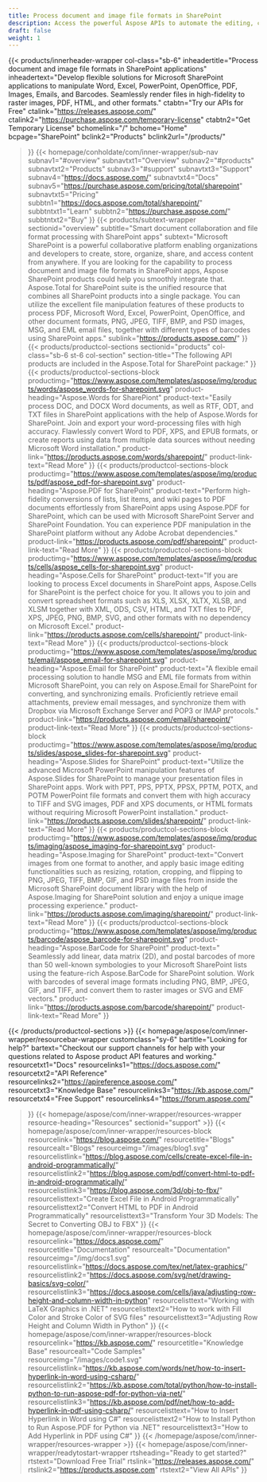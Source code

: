 ```yaml
---
title: Process document and image file formats in SharePoint
description: Access the powerful Aspose APIs to automate the editing, converting, and processing of document and image file formats in SharePoint applications.
draft: false
weight: 1
---
```

{{< products/innerheader-wrapper col-class="sb-6"
  inheadertitle="Process document and image file formats in SharePoint applications"
  inheadertext="Develop flexible solutions for Microsoft SharePoint applications to manipulate Word, Excel, PowerPoint, OpenOffice, PDF, Images, Emails, and Barcodes. Seamlessly render files in high-fidelity to raster images, PDF, HTML, and other formats."
  ctabtn="Try our APIs for Free"
  ctalink="https://releases.aspose.com/"
  ctalink2="https://purchase.aspose.com/temporary-license"
  ctabtn2="Get Temporary License"
  bchomelink="/"
  bchome="Home"
  bcpage="SharePoint"
  bclink2="Products"
  bclink2url="/products/"
  >}}
  {{< homepage/conholdate/com/inner-wrapper/sub-nav 
subnav1="#overview"
subnavtxt1="Overview" 
subnav2="#products"
subnavtxt2="Products" 
subnav3="#support"
subnavtxt3="Support" 
subnav4="https://docs.aspose.com/"
subnavtxt4="Docs" 
subnav5="https://purchase.aspose.com/pricing/total/sharepoint"
subnavtxt5="Pricing" 
subbtn1="https://docs.aspose.com/total/sharepoint/"
subbtntxt1="Learn"
subbtn2="https://purchase.aspose.com/"
subbtntxt2="Buy"
>}}
   {{< products/subtext-wrapper
   sectionid="overview" 
   subtitle="Smart document collaboration and file format processing with SharePoint apps"
   subtext="Microsoft SharePoint is a powerful collaborative platform enabling organizations and developers to create, store, organize, share, and access content from anywhere. If you are looking for the capability to process document and image file formats in SharePoint apps, Aspose SharePoint products could help you smoothly integrate that. Aspose.Total for SharePoint suite is the unified resource that combines all SharePoint products into a single package. You can utilize the excellent file manipulation features of these products to process PDF, Microsoft Word, Excel, PowerPoint, OpenOffice, and other document formats, PNG, JPEG, TIFF, BMP, and PSD images, MSG, and EML email files, together with different types of barcodes using SharePoint apps."
   sublink="https://products.aspose.com/"
   >}} 
{{< products/productcol-sections
sectionid="products" 
col-class="sb-6 st-6 col-section"
section-title="The following API products are included in the Aspose.Total for SharePoint package:"
>}}
{{< products/productcol-sections-block
productimg="https://www.aspose.com/templates/aspose/img/products/words/aspose_words-for-sharepoint.svg"
product-heading="Aspose.Words for SharePiont"
product-text="Easily process DOC, and DOCX Word documents, as well as RTF, ODT, and TXT files in SharePoint applications with the help of Aspose.Words for SharePoint. Join and export your word-processing files with high accuracy. Flawlessly convert Word to PDF, XPS, and EPUB formats, or create reports using data from multiple data sources without needing Microsoft Word installation."
product-link="https://products.aspose.com/words/sharepoint/"
product-link-text="Read More"
>}}
{{< products/productcol-sections-block
productimg="https://www.aspose.com/templates/aspose/img/products/pdf/aspose_pdf-for-sharepoint.svg"
product-heading="Aspose.PDF for SharePoint"
product-text="Perform high-fidelity conversions of lists, list items, and wiki pages to PDF documents effortlessly from SharePoint apps using Aspose.PDF for SharePoint, which can be used with Microsoft SharePoint Server and SharePoint Foundation. You can experience PDF manipulation in the SharePoint platform without any Adobe Acrobat dependencies."
product-link="https://products.aspose.com/pdf/sharepoint/"
product-link-text="Read More"
>}}
{{< products/productcol-sections-block
productimg="https://www.aspose.com/templates/aspose/img/products/cells/aspose_cells-for-sharepoint.svg"
product-heading="Aspose.Cells for SharePoint"
product-text="If you are looking to process Excel documents in SharePoint apps, Aspose.Cells for SharePoint is the perfect choice for you. It allows you to join and convert spreadsheet formats such as XLS, XLSX, XLTX, XLSB, and XLSM together with XML, ODS, CSV, HTML, and TXT files to PDF, XPS, JPEG, PNG, BMP, SVG, and other formats with no dependency on Microsoft Excel."
product-link="https://products.aspose.com/cells/sharepoint/"
product-link-text="Read More"
>}}
{{< products/productcol-sections-block
productimg="https://www.aspose.com/templates/aspose/img/products/email/aspose_email-for-sharepoint.svg"
product-heading="Aspose.Email for SharePoint"
product-text="A flexible email processing solution to handle MSG and EML file formats from within Microsoft SharePoint, you can rely on Aspose.Email for SharePoint for converting, and synchronizing emails. Proficiently retrieve email attachments, preview email messages, and synchronize them with Dropbox via Microsoft Exchange Server and POP3 or IMAP protocols."
product-link="https://products.aspose.com/email/sharepoint/"
product-link-text="Read More"
>}}
{{< products/productcol-sections-block
productimg="https://www.aspose.com/templates/aspose/img/products/slides/aspose_slides-for-sharepoint.svg"
product-heading="Aspose.Slides for SharePoint"
product-text="Utilize the advanced Microsoft PowerPoint manipulation features of Aspose.Slides for SharePoint to manage your presentation files in SharePoint apps. Work with PPT, PPS, PPTX, PPSX, PPTM, POTX, and POTM PowerPoint file formats and convert them with high accuracy to TIFF and SVG images, PDF and XPS documents, or HTML formats without requiring Microsoft PowerPoint installation."
product-link="https://products.aspose.com/slides/sharepoint/"
product-link-text="Read More"
>}}
{{< products/productcol-sections-block
productimg="https://www.aspose.com/templates/aspose/img/products/imaging/aspose_imaging-for-sharepoint.svg"
product-heading="Aspose.Imaging for SharePoint"
product-text="Convert images from one format to another, and apply basic image editing functionalities such as resizing, rotation, cropping, and flipping to PNG, JPEG, TIFF, BMP, GIF, and PSD image files from inside the Microsoft SharePoint document library with the help of Aspose.Imaging for SharePoint solution and enjoy a unique image processing experience."
product-link="https://products.aspose.com/imaging/sharepoint/"
product-link-text="Read More"
>}}
{{< products/productcol-sections-block
productimg="https://www.aspose.com/templates/aspose/img/products/barcode/aspose_barcode-for-sharepoint.svg"
product-heading="Aspose.BarCode for SharePoint"
product-text=" Seamlessly add linear, data matrix (2D), and postal barcodes of more than 50 well-known symbologies to your Microsoft SharePoint lists using the feature-rich Aspose.BarCode for SharePoint solution. Work with barcodes of several image formats including PNG, BMP, JPEG, GIF, and TIFF, and convert them to raster images or SVG and EMF vectors."
product-link="https://products.aspose.com/barcode/sharepoint/"
product-link-text="Read More"
>}} 


{{< /products/productcol-sections >}}
{{< homepage/aspose/com/inner-wrapper/resourcebar-wrapper
customclass="sy-6"
bartitle="Looking for help?"
bartext="Checkout our support channels for help with your questions related to Aspose product API features and working."
resourcetxt1="Docs"
resourcelinks1="https://docs.aspose.com/"
resourcetxt2="API Reference"
resourcelinks2="https://apireference.aspose.com/"
resourcetxt3="Knowledge Base"
resourcelinks3="https://kb.aspose.com/"
resourcetxt4="Free Support"
resourcelinks4="https://forum.aspose.com/"
>}}
{{< homepage/aspose/com/inner-wrapper/resources-wrapper
resource-heading="Resources"
sectionid="support" >}}
{{< homepage/aspose/com/inner-wrapper/resources-block
resourcelink="https://blog.aspose.com/"
resourcetitle="Blogs"
resourcealt="Blogs"
resourceimg="/images/blog1.svg"
resourcelistlink="https://blog.aspose.com/cells/create-excel-file-in-android-programmatically/"
resourcelistlink2="https://blog.aspose.com/pdf/convert-html-to-pdf-in-android-programmatically/"
resourcelistlink3="https://blog.aspose.com/3d/obj-to-fbx/"
resourcelisttext="Create Excel File in Android Programmatically"
resourcelisttext2="Convert HTML to PDF in Android Programmatically"
resourcelisttext3="Transform Your 3D Models: The Secret to Converting OBJ to FBX"
>}}
{{< homepage/aspose/com/inner-wrapper/resources-block
resourcelink="https://docs.aspose.com/"
resourcetitle="Documentation"
resourcealt="Documentation"
resourceimg="/img/docs1.svg"
resourcelistlink="https://docs.aspose.com/tex/net/latex-graphics/"
resourcelistlink2="https://docs.aspose.com/svg/net/drawing-basics/svg-color/"
resourcelistlink3="https://docs.aspose.com/cells/java/adjusting-row-height-and-column-width-in-python"
resourcelisttext="Working with LaTeX Graphics in .NET"
resourcelisttext2="How to work with Fill Color and Stroke Color of SVG files"
resourcelisttext3="Adjusting Row Height and Column Width in Python"
>}}
{{< homepage/aspose/com/inner-wrapper/resources-block
resourcelink="https://kb.aspose.com/"
resourcetitle="Knowledge Base"
resourcealt="Code Samples"
resourceimg="/images/code1.svg"
resourcelistlink="https://kb.aspose.com/words/net/how-to-insert-hyperlink-in-word-using-csharp/"
resourcelistlink2="https://kb.aspose.com/total/python/how-to-install-python-to-run-aspose-pdf-for-python-via-net/"
resourcelistlink3="https://kb.aspose.com/pdf/net/how-to-add-hyperlink-in-pdf-using-csharp/"
resourcelisttext="How to Insert Hyperlink in Word using C#"
resourcelisttext2="How to Install Python to Run Aspose.PDF for Python via .NET"
resourcelisttext3="How to Add Hyperlink in PDF using C#"
>}}
{{< /homepage/aspose/com/inner-wrapper/resources-wrapper >}}
{{< homepage/aspose/com/inner-wrapper/readytostart-wrapper
rtsheading="Ready to get started?"
rtstext="Download Free Trial"
rtslink="https://releases.aspose.com/"
rtslink2="https://products.aspose.com"
rtstext2="View All APIs" 
>}}
